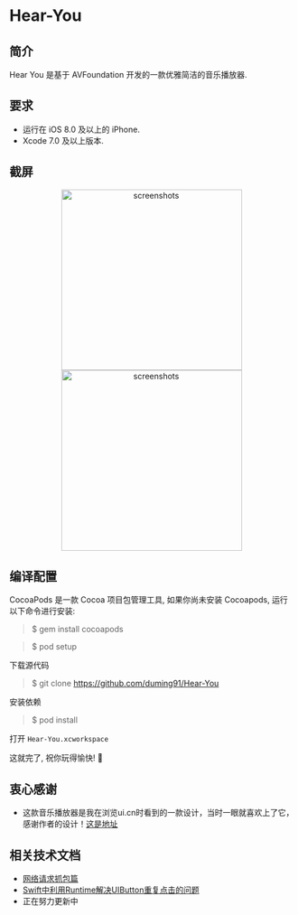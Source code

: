 # Hear-You

## 简介

Hear You 是基于 AVFoundation 开发的一款优雅简洁的音乐播放器.

## 要求

* 运行在 iOS 8.0 及以上的 iPhone.
* Xcode 7.0  及以上版本.

## 截屏

<p align="center">
<img src="https://github.com/duming91/Hear-You/raw/master/snapshot/frontpage.gif" alt="screenshots" title="screenshots" width="320"/>
<img src="https://github.com/duming91/Hear-You/raw/master/snapshot/player.gif" alt="screenshots" title="screenshots" width="320"/>
</p>

## 编译配置

CocoaPods 是一款 Cocoa 项目包管理工具, 如果你尚未安装 Cocoapods, 运行以下命令进行安装:

> $ gem install cocoapods

> $ pod setup

下载源代码

> $ git clone https://github.com/duming91/Hear-You

安装依赖

> $ pod install

打开 `Hear-You.xcworkspace`

这就完了, 祝你玩得愉快! :beers:

## 衷心感谢

* 这款音乐播放器是我在浏览ui.cn时看到的一款设计，当时一眼就喜欢上了它，感谢作者的设计！[这是地址](http://www.ui.cn/detail/122290.html)

## 相关技术文档

* [网络请求抓包篇](http://www.jianshu.com/p/79656bb7e283)
* [Swift中利用Runtime解决UIButton重复点击的问题](http://www.jianshu.com/p/fe3582acd2d1)
* 正在努力更新中
